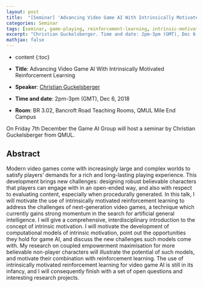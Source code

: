 ```yaml
---
layout: post
title:  "[Seminar] 'Advancing Video Game AI With Intrinsically Motivated Reinforcement Learning' by Christian Guckelsberger"
categories: Seminar
tags: [seminar, game-playing, reinforcement-learning, intrinsic-motivation]
excerpt: "Christian Guckelsberger. Time and date: 2pm-3pm (GMT), Dec 6, 2018. Title: Advancing Video Game AI With Intrinsically Motivated Reinforcement Learning. Room: BR 3.02, Bancroft Road Teaching Rooms, QMUL Mile End Campus"
mathjax: false
---
```


* content
{:toc}

* **Title**: Advancing Video Game AI With Intrinsically Motivated Reinforcement Learning
* **Speaker**: [Christian Guckelsberger](/members/christian-guckelsberger)
* **Time and date**: 2pm-3pm (GMT), Dec 6, 2018
* **Room**: BR 3.02, Bancroft Road Teaching Rooms, QMUL Mile End Campus

On Friday 7th December the Game AI Group will host a seminar by Christian Guckelsberger from QMUL.

## Abstract

Modern video games come with increasingly large and complex worlds to satisfy players’ demands for a rich and long-lasting playing experience. This development brings new challenges: designing robust believable characters that players can engage with in an open-ended way, and also with respect to evaluating content, especially when procedurally generated. In this talk, I will motivate the use of intrinsically motivated reinforcement learning to address the challenges of next-generation video games, a technique which currently gains strong momentum in the search for artificial general intelligence. I will give a comprehensive, interdisciplinary introduction to the concept of intrinsic motivation. I will motivate the development of computational models of intrinsic motivation, point out the opportunities they hold for game AI, and discuss the new challenges such models come with. My research on coupled empowerment maximisation for more believable non-player characters will illustrate the potential of such models, and motivate their combination with reinforcement learning. The use of intrinsically motivated reinforcement learning for video game AI is still in its infancy, and I will consequently finish with a set of open questions and interesting research projects.

